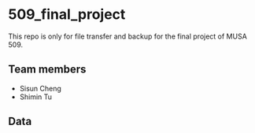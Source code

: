 # 509_final_project
This repo is only for file transfer and backup for the final project of MUSA 509.

## Team members

 - Sisun Cheng
 - Shimin Tu

## Data
